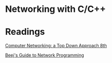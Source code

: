 # Networking with C/C++


# Readings

[Computer Networking: a Top Down Approach 8th](https://gaia.cs.umass.edu/kurose_ross/index.html)

[Beej's Guide to Network Programming](https://beej.us/guide/bgnet/html/)